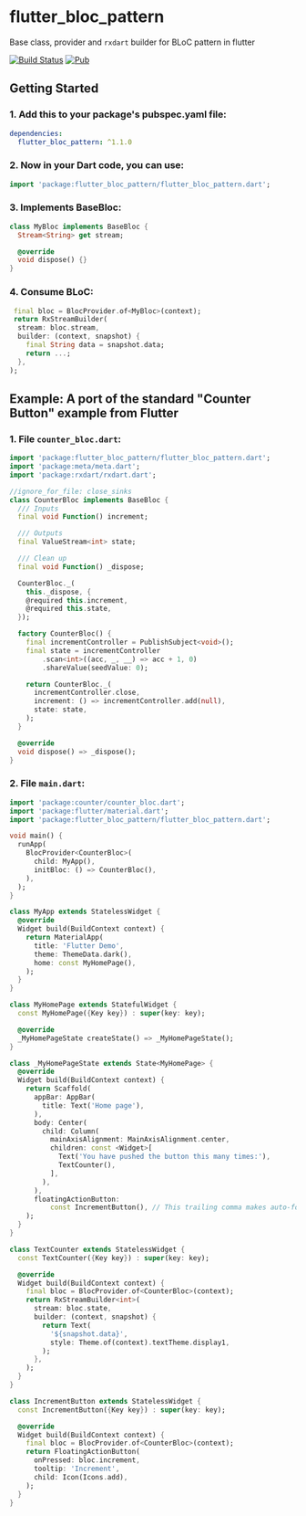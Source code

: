 # flutter_bloc_pattern

Base class, provider and `rxdart` builder for BLoC pattern in flutter


[![Build Status](https://travis-ci.org/hoc081098/flutter_bloc_pattern.svg?branch=master)](https://travis-ci.org/hoc081098/flutter_bloc_pattern)
[![Pub](https://img.shields.io/pub/v/flutter_bloc_pattern.svg)](https://pub.dev/packages/flutter_bloc_pattern)

## Getting Started

### 1. Add this to your package's pubspec.yaml file:

```yaml
dependencies:
  flutter_bloc_pattern: ^1.1.0
```

### 2. Now in your Dart code, you can use:

```dart
import 'package:flutter_bloc_pattern/flutter_bloc_pattern.dart';
```

### 3. Implements BaseBloc:
```dart
class MyBloc implements BaseBloc {
  Stream<String> get stream;

  @override
  void dispose() {}
}
```

### 4. Consume BLoC:
```dart
 final bloc = BlocProvider.of<MyBloc>(context);
 return RxStreamBuilder(
  stream: bloc.stream,
  builder: (context, snapshot) {
    final String data = snapshot.data;
    return ...;
  },
);
```

## Example: A port of the standard "Counter Button" example from Flutter <br>

### 1. File `counter_bloc.dart`:
```dart
import 'package:flutter_bloc_pattern/flutter_bloc_pattern.dart';
import 'package:meta/meta.dart';
import 'package:rxdart/rxdart.dart';

//ignore_for_file: close_sinks
class CounterBloc implements BaseBloc {
  /// Inputs
  final void Function() increment;

  /// Outputs
  final ValueStream<int> state;

  /// Clean up
  final void Function() _dispose;

  CounterBloc._(
    this._dispose, {
    @required this.increment,
    @required this.state,
  });

  factory CounterBloc() {
    final incrementController = PublishSubject<void>();
    final state = incrementController
        .scan<int>((acc, _, __) => acc + 1, 0)
        .shareValue(seedValue: 0);

    return CounterBloc._(
      incrementController.close,
      increment: () => incrementController.add(null),
      state: state,
    );
  }

  @override
  void dispose() => _dispose();
}
```

### 2. File `main.dart`:
```dart
import 'package:counter/counter_bloc.dart';
import 'package:flutter/material.dart';
import 'package:flutter_bloc_pattern/flutter_bloc_pattern.dart';

void main() {
  runApp(
    BlocProvider<CounterBloc>(
      child: MyApp(),
      initBloc: () => CounterBloc(),
    ),
  );
}

class MyApp extends StatelessWidget {
  @override
  Widget build(BuildContext context) {
    return MaterialApp(
      title: 'Flutter Demo',
      theme: ThemeData.dark(),
      home: const MyHomePage(),
    );
  }
}

class MyHomePage extends StatefulWidget {
  const MyHomePage({Key key}) : super(key: key);

  @override
  _MyHomePageState createState() => _MyHomePageState();
}

class _MyHomePageState extends State<MyHomePage> {
  @override
  Widget build(BuildContext context) {
    return Scaffold(
      appBar: AppBar(
        title: Text('Home page'),
      ),
      body: Center(
        child: Column(
          mainAxisAlignment: MainAxisAlignment.center,
          children: const <Widget>[
            Text('You have pushed the button this many times:'),
            TextCounter(),
          ],
        ),
      ),
      floatingActionButton:
          const IncrementButton(), // This trailing comma makes auto-formatting nicer for build methods.
    );
  }
}

class TextCounter extends StatelessWidget {
  const TextCounter({Key key}) : super(key: key);

  @override
  Widget build(BuildContext context) {
    final bloc = BlocProvider.of<CounterBloc>(context);
    return RxStreamBuilder<int>(
      stream: bloc.state,
      builder: (context, snapshot) {
        return Text(
          '${snapshot.data}',
          style: Theme.of(context).textTheme.display1,
        );
      },
    );
  }
}

class IncrementButton extends StatelessWidget {
  const IncrementButton({Key key}) : super(key: key);

  @override
  Widget build(BuildContext context) {
    final bloc = BlocProvider.of<CounterBloc>(context);
    return FloatingActionButton(
      onPressed: bloc.increment,
      tooltip: 'Increment',
      child: Icon(Icons.add),
    );
  }
}
```

